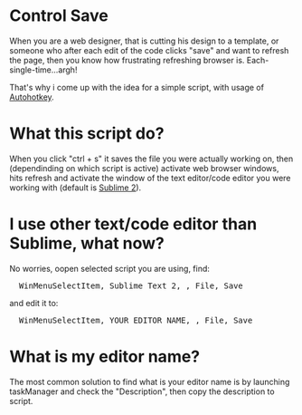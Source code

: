 <h1>Control Save</h1>

When you are a web designer, that is cutting his design to a template, or someone who after each edit of the code clicks "save" and want to refresh the page, then you know how frustrating refreshing browser is. Each-single-time...argh!<br/>

That's why i come up with the idea for a simple script, with usage of <a href="http://www.autohotkey.com/" target="_blank">Autohotkey</a>.

<h1>What this script do?</h1>

When you click "ctrl + s" it saves the file you were actually working on, then (dependinding on which script is active) activate web browser windows, hits refresh and activate the window of the text editor/code editor you were working with (default is <a href="http://www.sublimetext.com/" target="_blank">Sublime 2</a>).

<h1>I use other text/code editor than Sublime, what now?</h1>

No worries, oopen selected script you are using, find:

<pre>
  WinMenuSelectItem, Sublime Text 2, , File, Save  
</pre>

and edit it to:

<pre>
  WinMenuSelectItem, YOUR_EDITOR_NAME, , File, Save  
</pre>


<h1>What is my editor name?</h1>
The most common solution to find what is your editor name is by launching taskManager and check the "Description", then copy the description to script.



